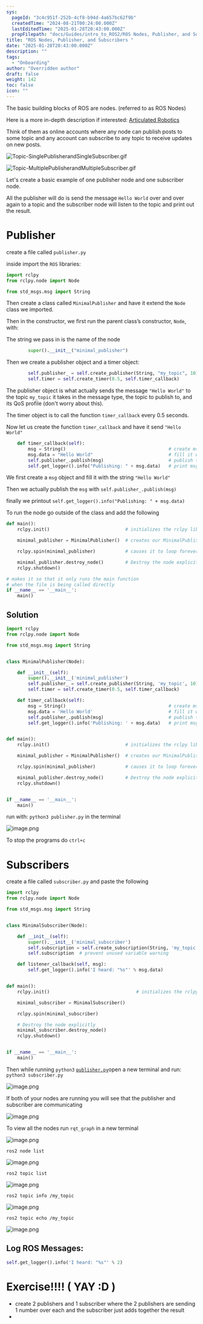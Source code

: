 ```yaml
---
sys:
  pageId: "3c4c951f-252b-4cf8-b94d-4a657bc62f9b"
  createdTime: "2024-08-21T00:24:00.000Z"
  lastEditedTime: "2025-01-28T20:43:00.000Z"
  propFilepath: "docs/Guides/intro_to_ROS2/ROS Nodes, Publisher, and Subscribers .md"
title: "ROS Nodes, Publisher, and Subscribers "
date: "2025-01-28T20:43:00.000Z"
description: ""
tags:
  - "Onboarding"
author: "Overridden author"
draft: false
weight: 142
toc: false
icon: ""
---
```


The basic building blocks of ROS are nodes. (referred to as ROS Nodes)

Here is a more in-depth description if interested: [Articulated Robotics](https://articulatedrobotics.xyz/tutorials/ready-for-ros/ros-overview#2-nodes)

Think of them as online accounts where any node can publish posts to some topic and any account can subscribe to any topic to receive updates on new posts.

![Topic-SinglePublisherandSingleSubscriber.gif](https://docs.ros.org/en/humble/_images/Topic-SinglePublisherandSingleSubscriber.gif)

![Topic-MultiplePublisherandMultipleSubscriber.gif](https://docs.ros.org/en/humble/_images/Topic-MultiplePublisherandMultipleSubscriber.gif)

Let's create a basic example of one publisher node and one subscriber node.

All the publisher will do is send the message `Hello World` over and over again to a topic and the subscriber node will listen to the topic and print out the result.

# Publisher

create a file called `publisher.py` 

inside import the `ROS` libraries:

```python
import rclpy
from rclpy.node import Node

from std_msgs.msg import String
```

Then create a class called `MinimalPublisher` and have it extend the `Node` class we imported.

Then in the constructor, we first run the parent class’s constructor, `Node`, with:

The string we pass in is the name of the node

```python
        super().__init__("minimal_publisher")
```

Then we create a publisher object and a timer object:

```python
        self.publisher_ = self.create_publisher(String, "my_topic", 10)
        self.timer = self.create_timer(0.5, self.timer_callback)
```

The publisher object is what actually sends the message `"Hello World"` to the topic `my_topic` it takes in the message type, the topic to publish to, and its QoS profile (don't worry about this).

The timer object is to call the function `timer_callback` every 0.5 seconds.

Now let us create the function `timer_callback` and have it send `"Hello World"`

```python
    def timer_callback(self):
        msg = String()                                      # create msg object
        msg.data = "Hello World"                            # fill it with data
        self.publisher_.publish(msg)                        # publish the message
        self.get_logger().info("Publishing: " + msg.data)   # print msg
```

We first create a `msg` object and fill it with the string `"Hello World"`

Then we actually publish the `msg` with `self.publisher_.publish(msg)`

finally we printout `self.get_logger().info("Publishing: " + msg.data)`

To run the node go outside of the class and add the following

```python
def main():
    rclpy.init()                            # initializes the rclpy library

    minimal_publisher = MinimalPublisher()  # creates our MinimalPublisher object

    rclpy.spin(minimal_publisher)           # causes it to loop forever

    minimal_publisher.destroy_node()        # Destroy the node explicitly
    rclpy.shutdown()

# makes it so that it only runs the main function
# when the file is being called directly
if __name__ == '__main__': 
    main()
```

## Solution

```python
import rclpy
from rclpy.node import Node

from std_msgs.msg import String


class MinimalPublisher(Node):

    def __init__(self):
        super().__init__('minimal_publisher')
        self.publisher_ = self.create_publisher(String, 'my_topic', 10)
        self.timer = self.create_timer(0.5, self.timer_callback)

    def timer_callback(self):
        msg = String()                                      # create msg object
        msg.data = 'Hello World'                            # fill it with data
        self.publisher_.publish(msg)                        # publish the message
        self.get_logger().info('Publishing: ' + msg.data)   # print msg


def main():
    rclpy.init()                            # initializes the rclpy library

    minimal_publisher = MinimalPublisher()  # creates our MinimalPublisher object

    rclpy.spin(minimal_publisher)           # causes it to loop forever

    minimal_publisher.destroy_node()        # Destroy the node explicitly
    rclpy.shutdown()


if __name__ == '__main__':
    main()
```

run with: `python3 publisher.py` in the terminal

![image.png](https://prod-files-secure.s3.us-west-2.amazonaws.com/d518164a-d88e-44d1-a4ee-3adb3bd8bce0/9214accb-ad5b-44f1-a31c-b3167c59138b/image.png?X-Amz-Algorithm=AWS4-HMAC-SHA256&X-Amz-Content-Sha256=UNSIGNED-PAYLOAD&X-Amz-Credential=ASIAZI2LB466Q6X76UFK%2F20250225%2Fus-west-2%2Fs3%2Faws4_request&X-Amz-Date=20250225T100842Z&X-Amz-Expires=3600&X-Amz-Security-Token=IQoJb3JpZ2luX2VjEAoaCXVzLXdlc3QtMiJHMEUCIQDYt1iHokJOzEbiphm2j5fHG7qWLX2dAzjixJl0TqT3VAIgODmS1J2V%2F%2Bhn9YNkAABh0RIhkdSXS9ygJU4nHDjtpTEq%2FwMIQxAAGgw2Mzc0MjMxODM4MDUiDEWUOkS4Pw4fjrL7BCrcA4mbeQOINJsnxvYJ6dsq99WVfL5D2M9ZtAJQtEROV%2FxQiuUOyFdSDOvUTyN8ICAP8sewGFQhiXTPDG7dhmMcHYmDGl1uQQg5DOBgXFxPQMrl%2Br1x6J132yE9Ajowdi4TtGBuBXLl2KIdlpWNqL%2BIIUmgy7nJseRN58FjGkMsReUjLOyNSpmOT0gzsfwcx8UvF7bzi7oCnzb1uzdpiMiU9Q95Y67ax4nwFhRv%2FyCkfX26lw7M9CKrgDfvaBnWwGs%2FAJiXCCB2SwKrjrfv2rz5OsvnjtpTIwyO1yMa1454SrKybnLzYgRf3Vnaf6sf5fz8%2FfDy6lyS7DjYs6XQS6ioOhOid5eFBWgnjLNjhHy38M6ZqHZ1xblOEa0FJwnvFwlhjpiLDAaQhSywo9RGYfsMics2Mj1zHpmRMH%2BODdziFsqSKurjg0eSvxxQbqL15SgKdWB4%2B5njd5VHldL3%2BLOLqOf5%2FBVa79S2m%2FHG6rOcm2OgXsapyEvsXW4bPc%2B%2BOrPl6FjicxKWLtfctakA%2B0GsJ02zCB11NVBbjuGOpsDSLFWSLCXPVaS%2FVr%2FflfoV2Q9MfVRc1kO%2BqsPY2uFAn%2F2rKsK1NWwajx%2FAh9qwpRCs27FsyDOR%2FmQuYx4Afw%2B5MOqi9r0GOqUBrNSj01T22pcztqZU27Mpj7wRVWXx5ctG3DvfS%2BZ8a6PRTNl7t1txoPaycJNg5xdz0KNUEPgBXYWlYSdw%2FUCE0%2BxIvvnBR8UoobqGhjhfI%2FiEnufBhA21ObbxWFjyCJQSudg3Pcs4ffnb%2FNwbR8Ce4hQ7f2H508HZbtlKozMC%2BDS3W8hOsWGHPHi68jTwKov0ueiPwYD%2F7f%2BhYOP4V2fO%2FRxhnFRo&X-Amz-Signature=3369c084bb1f1732bc384c9a8f6c826607649d76d457576f4e6a0b5ea7cc7746&X-Amz-SignedHeaders=host&x-id=GetObject)

To stop the programs do `ctrl+c`

# Subscribers

create a file called `subscriber.py` and paste the following

```python
import rclpy
from rclpy.node import Node

from std_msgs.msg import String


class MinimalSubscriber(Node):

    def __init__(self):
        super().__init__('minimal_subscriber')
        self.subscription = self.create_subscription(String, 'my_topic', self.listener_callback, 10)
        self.subscription  # prevent unused variable warning

    def listener_callback(self, msg):
        self.get_logger().info('I heard: "%s"' % msg.data)


def main():
    rclpy.init()                                # initializes the rclpy library

    minimal_subscriber = MinimalSubscriber()

    rclpy.spin(minimal_subscriber)

    # Destroy the node explicitly
    minimal_subscriber.destroy_node()
    rclpy.shutdown()


if __name__ == '__main__':
    main()
```

Then while running `python3` [`publisher.py`](http://publisher.py/)open a new terminal and run: `python3 subscriber.py` 

![image.png](https://prod-files-secure.s3.us-west-2.amazonaws.com/d518164a-d88e-44d1-a4ee-3adb3bd8bce0/611fccf2-c738-4dbd-94e9-98f209092866/image.png?X-Amz-Algorithm=AWS4-HMAC-SHA256&X-Amz-Content-Sha256=UNSIGNED-PAYLOAD&X-Amz-Credential=ASIAZI2LB466Q6X76UFK%2F20250225%2Fus-west-2%2Fs3%2Faws4_request&X-Amz-Date=20250225T100842Z&X-Amz-Expires=3600&X-Amz-Security-Token=IQoJb3JpZ2luX2VjEAoaCXVzLXdlc3QtMiJHMEUCIQDYt1iHokJOzEbiphm2j5fHG7qWLX2dAzjixJl0TqT3VAIgODmS1J2V%2F%2Bhn9YNkAABh0RIhkdSXS9ygJU4nHDjtpTEq%2FwMIQxAAGgw2Mzc0MjMxODM4MDUiDEWUOkS4Pw4fjrL7BCrcA4mbeQOINJsnxvYJ6dsq99WVfL5D2M9ZtAJQtEROV%2FxQiuUOyFdSDOvUTyN8ICAP8sewGFQhiXTPDG7dhmMcHYmDGl1uQQg5DOBgXFxPQMrl%2Br1x6J132yE9Ajowdi4TtGBuBXLl2KIdlpWNqL%2BIIUmgy7nJseRN58FjGkMsReUjLOyNSpmOT0gzsfwcx8UvF7bzi7oCnzb1uzdpiMiU9Q95Y67ax4nwFhRv%2FyCkfX26lw7M9CKrgDfvaBnWwGs%2FAJiXCCB2SwKrjrfv2rz5OsvnjtpTIwyO1yMa1454SrKybnLzYgRf3Vnaf6sf5fz8%2FfDy6lyS7DjYs6XQS6ioOhOid5eFBWgnjLNjhHy38M6ZqHZ1xblOEa0FJwnvFwlhjpiLDAaQhSywo9RGYfsMics2Mj1zHpmRMH%2BODdziFsqSKurjg0eSvxxQbqL15SgKdWB4%2B5njd5VHldL3%2BLOLqOf5%2FBVa79S2m%2FHG6rOcm2OgXsapyEvsXW4bPc%2B%2BOrPl6FjicxKWLtfctakA%2B0GsJ02zCB11NVBbjuGOpsDSLFWSLCXPVaS%2FVr%2FflfoV2Q9MfVRc1kO%2BqsPY2uFAn%2F2rKsK1NWwajx%2FAh9qwpRCs27FsyDOR%2FmQuYx4Afw%2B5MOqi9r0GOqUBrNSj01T22pcztqZU27Mpj7wRVWXx5ctG3DvfS%2BZ8a6PRTNl7t1txoPaycJNg5xdz0KNUEPgBXYWlYSdw%2FUCE0%2BxIvvnBR8UoobqGhjhfI%2FiEnufBhA21ObbxWFjyCJQSudg3Pcs4ffnb%2FNwbR8Ce4hQ7f2H508HZbtlKozMC%2BDS3W8hOsWGHPHi68jTwKov0ueiPwYD%2F7f%2BhYOP4V2fO%2FRxhnFRo&X-Amz-Signature=d152e43f3e5c1b47f1acd963f01f652d5e8a04103d0baced56c8058fd4eaef90&X-Amz-SignedHeaders=host&x-id=GetObject)

If both of your nodes are running you will see that the publisher and subscriber are communicating

![image.png](https://prod-files-secure.s3.us-west-2.amazonaws.com/d518164a-d88e-44d1-a4ee-3adb3bd8bce0/eea428b5-1cf0-43bb-a30b-81cbaf6c5c78/image.png?X-Amz-Algorithm=AWS4-HMAC-SHA256&X-Amz-Content-Sha256=UNSIGNED-PAYLOAD&X-Amz-Credential=ASIAZI2LB466Q6X76UFK%2F20250225%2Fus-west-2%2Fs3%2Faws4_request&X-Amz-Date=20250225T100842Z&X-Amz-Expires=3600&X-Amz-Security-Token=IQoJb3JpZ2luX2VjEAoaCXVzLXdlc3QtMiJHMEUCIQDYt1iHokJOzEbiphm2j5fHG7qWLX2dAzjixJl0TqT3VAIgODmS1J2V%2F%2Bhn9YNkAABh0RIhkdSXS9ygJU4nHDjtpTEq%2FwMIQxAAGgw2Mzc0MjMxODM4MDUiDEWUOkS4Pw4fjrL7BCrcA4mbeQOINJsnxvYJ6dsq99WVfL5D2M9ZtAJQtEROV%2FxQiuUOyFdSDOvUTyN8ICAP8sewGFQhiXTPDG7dhmMcHYmDGl1uQQg5DOBgXFxPQMrl%2Br1x6J132yE9Ajowdi4TtGBuBXLl2KIdlpWNqL%2BIIUmgy7nJseRN58FjGkMsReUjLOyNSpmOT0gzsfwcx8UvF7bzi7oCnzb1uzdpiMiU9Q95Y67ax4nwFhRv%2FyCkfX26lw7M9CKrgDfvaBnWwGs%2FAJiXCCB2SwKrjrfv2rz5OsvnjtpTIwyO1yMa1454SrKybnLzYgRf3Vnaf6sf5fz8%2FfDy6lyS7DjYs6XQS6ioOhOid5eFBWgnjLNjhHy38M6ZqHZ1xblOEa0FJwnvFwlhjpiLDAaQhSywo9RGYfsMics2Mj1zHpmRMH%2BODdziFsqSKurjg0eSvxxQbqL15SgKdWB4%2B5njd5VHldL3%2BLOLqOf5%2FBVa79S2m%2FHG6rOcm2OgXsapyEvsXW4bPc%2B%2BOrPl6FjicxKWLtfctakA%2B0GsJ02zCB11NVBbjuGOpsDSLFWSLCXPVaS%2FVr%2FflfoV2Q9MfVRc1kO%2BqsPY2uFAn%2F2rKsK1NWwajx%2FAh9qwpRCs27FsyDOR%2FmQuYx4Afw%2B5MOqi9r0GOqUBrNSj01T22pcztqZU27Mpj7wRVWXx5ctG3DvfS%2BZ8a6PRTNl7t1txoPaycJNg5xdz0KNUEPgBXYWlYSdw%2FUCE0%2BxIvvnBR8UoobqGhjhfI%2FiEnufBhA21ObbxWFjyCJQSudg3Pcs4ffnb%2FNwbR8Ce4hQ7f2H508HZbtlKozMC%2BDS3W8hOsWGHPHi68jTwKov0ueiPwYD%2F7f%2BhYOP4V2fO%2FRxhnFRo&X-Amz-Signature=d021527384aeacaf8a9480dfa952dece0f6135289dfc3c07598f3dcfd0e2069c&X-Amz-SignedHeaders=host&x-id=GetObject)

To view all the nodes run `rqt_graph` in a new terminal

![image.png](https://prod-files-secure.s3.us-west-2.amazonaws.com/d518164a-d88e-44d1-a4ee-3adb3bd8bce0/1d98e964-4318-4d62-b5c4-8c8f78368598/image.png?X-Amz-Algorithm=AWS4-HMAC-SHA256&X-Amz-Content-Sha256=UNSIGNED-PAYLOAD&X-Amz-Credential=ASIAZI2LB466Q6X76UFK%2F20250225%2Fus-west-2%2Fs3%2Faws4_request&X-Amz-Date=20250225T100842Z&X-Amz-Expires=3600&X-Amz-Security-Token=IQoJb3JpZ2luX2VjEAoaCXVzLXdlc3QtMiJHMEUCIQDYt1iHokJOzEbiphm2j5fHG7qWLX2dAzjixJl0TqT3VAIgODmS1J2V%2F%2Bhn9YNkAABh0RIhkdSXS9ygJU4nHDjtpTEq%2FwMIQxAAGgw2Mzc0MjMxODM4MDUiDEWUOkS4Pw4fjrL7BCrcA4mbeQOINJsnxvYJ6dsq99WVfL5D2M9ZtAJQtEROV%2FxQiuUOyFdSDOvUTyN8ICAP8sewGFQhiXTPDG7dhmMcHYmDGl1uQQg5DOBgXFxPQMrl%2Br1x6J132yE9Ajowdi4TtGBuBXLl2KIdlpWNqL%2BIIUmgy7nJseRN58FjGkMsReUjLOyNSpmOT0gzsfwcx8UvF7bzi7oCnzb1uzdpiMiU9Q95Y67ax4nwFhRv%2FyCkfX26lw7M9CKrgDfvaBnWwGs%2FAJiXCCB2SwKrjrfv2rz5OsvnjtpTIwyO1yMa1454SrKybnLzYgRf3Vnaf6sf5fz8%2FfDy6lyS7DjYs6XQS6ioOhOid5eFBWgnjLNjhHy38M6ZqHZ1xblOEa0FJwnvFwlhjpiLDAaQhSywo9RGYfsMics2Mj1zHpmRMH%2BODdziFsqSKurjg0eSvxxQbqL15SgKdWB4%2B5njd5VHldL3%2BLOLqOf5%2FBVa79S2m%2FHG6rOcm2OgXsapyEvsXW4bPc%2B%2BOrPl6FjicxKWLtfctakA%2B0GsJ02zCB11NVBbjuGOpsDSLFWSLCXPVaS%2FVr%2FflfoV2Q9MfVRc1kO%2BqsPY2uFAn%2F2rKsK1NWwajx%2FAh9qwpRCs27FsyDOR%2FmQuYx4Afw%2B5MOqi9r0GOqUBrNSj01T22pcztqZU27Mpj7wRVWXx5ctG3DvfS%2BZ8a6PRTNl7t1txoPaycJNg5xdz0KNUEPgBXYWlYSdw%2FUCE0%2BxIvvnBR8UoobqGhjhfI%2FiEnufBhA21ObbxWFjyCJQSudg3Pcs4ffnb%2FNwbR8Ce4hQ7f2H508HZbtlKozMC%2BDS3W8hOsWGHPHi68jTwKov0ueiPwYD%2F7f%2BhYOP4V2fO%2FRxhnFRo&X-Amz-Signature=6fd11406b4e6cf59d5472eca8b4dfc88ea108f8f718b02b0e35e26f9c36faedf&X-Amz-SignedHeaders=host&x-id=GetObject)

`ros2 node list`

![image.png](https://prod-files-secure.s3.us-west-2.amazonaws.com/d518164a-d88e-44d1-a4ee-3adb3bd8bce0/680ac8cf-e6d9-4164-9ece-5b9a6fccffee/image.png?X-Amz-Algorithm=AWS4-HMAC-SHA256&X-Amz-Content-Sha256=UNSIGNED-PAYLOAD&X-Amz-Credential=ASIAZI2LB466Q6X76UFK%2F20250225%2Fus-west-2%2Fs3%2Faws4_request&X-Amz-Date=20250225T100842Z&X-Amz-Expires=3600&X-Amz-Security-Token=IQoJb3JpZ2luX2VjEAoaCXVzLXdlc3QtMiJHMEUCIQDYt1iHokJOzEbiphm2j5fHG7qWLX2dAzjixJl0TqT3VAIgODmS1J2V%2F%2Bhn9YNkAABh0RIhkdSXS9ygJU4nHDjtpTEq%2FwMIQxAAGgw2Mzc0MjMxODM4MDUiDEWUOkS4Pw4fjrL7BCrcA4mbeQOINJsnxvYJ6dsq99WVfL5D2M9ZtAJQtEROV%2FxQiuUOyFdSDOvUTyN8ICAP8sewGFQhiXTPDG7dhmMcHYmDGl1uQQg5DOBgXFxPQMrl%2Br1x6J132yE9Ajowdi4TtGBuBXLl2KIdlpWNqL%2BIIUmgy7nJseRN58FjGkMsReUjLOyNSpmOT0gzsfwcx8UvF7bzi7oCnzb1uzdpiMiU9Q95Y67ax4nwFhRv%2FyCkfX26lw7M9CKrgDfvaBnWwGs%2FAJiXCCB2SwKrjrfv2rz5OsvnjtpTIwyO1yMa1454SrKybnLzYgRf3Vnaf6sf5fz8%2FfDy6lyS7DjYs6XQS6ioOhOid5eFBWgnjLNjhHy38M6ZqHZ1xblOEa0FJwnvFwlhjpiLDAaQhSywo9RGYfsMics2Mj1zHpmRMH%2BODdziFsqSKurjg0eSvxxQbqL15SgKdWB4%2B5njd5VHldL3%2BLOLqOf5%2FBVa79S2m%2FHG6rOcm2OgXsapyEvsXW4bPc%2B%2BOrPl6FjicxKWLtfctakA%2B0GsJ02zCB11NVBbjuGOpsDSLFWSLCXPVaS%2FVr%2FflfoV2Q9MfVRc1kO%2BqsPY2uFAn%2F2rKsK1NWwajx%2FAh9qwpRCs27FsyDOR%2FmQuYx4Afw%2B5MOqi9r0GOqUBrNSj01T22pcztqZU27Mpj7wRVWXx5ctG3DvfS%2BZ8a6PRTNl7t1txoPaycJNg5xdz0KNUEPgBXYWlYSdw%2FUCE0%2BxIvvnBR8UoobqGhjhfI%2FiEnufBhA21ObbxWFjyCJQSudg3Pcs4ffnb%2FNwbR8Ce4hQ7f2H508HZbtlKozMC%2BDS3W8hOsWGHPHi68jTwKov0ueiPwYD%2F7f%2BhYOP4V2fO%2FRxhnFRo&X-Amz-Signature=25067c6ba3c3341eb9207237f6cb5e21562d177d7f77cf58ed98619270160751&X-Amz-SignedHeaders=host&x-id=GetObject)

`ros2 topic list`

![image.png](https://prod-files-secure.s3.us-west-2.amazonaws.com/d518164a-d88e-44d1-a4ee-3adb3bd8bce0/eee2ebe1-27ef-4a4a-96fb-2ca54126fb29/image.png?X-Amz-Algorithm=AWS4-HMAC-SHA256&X-Amz-Content-Sha256=UNSIGNED-PAYLOAD&X-Amz-Credential=ASIAZI2LB466Q6X76UFK%2F20250225%2Fus-west-2%2Fs3%2Faws4_request&X-Amz-Date=20250225T100842Z&X-Amz-Expires=3600&X-Amz-Security-Token=IQoJb3JpZ2luX2VjEAoaCXVzLXdlc3QtMiJHMEUCIQDYt1iHokJOzEbiphm2j5fHG7qWLX2dAzjixJl0TqT3VAIgODmS1J2V%2F%2Bhn9YNkAABh0RIhkdSXS9ygJU4nHDjtpTEq%2FwMIQxAAGgw2Mzc0MjMxODM4MDUiDEWUOkS4Pw4fjrL7BCrcA4mbeQOINJsnxvYJ6dsq99WVfL5D2M9ZtAJQtEROV%2FxQiuUOyFdSDOvUTyN8ICAP8sewGFQhiXTPDG7dhmMcHYmDGl1uQQg5DOBgXFxPQMrl%2Br1x6J132yE9Ajowdi4TtGBuBXLl2KIdlpWNqL%2BIIUmgy7nJseRN58FjGkMsReUjLOyNSpmOT0gzsfwcx8UvF7bzi7oCnzb1uzdpiMiU9Q95Y67ax4nwFhRv%2FyCkfX26lw7M9CKrgDfvaBnWwGs%2FAJiXCCB2SwKrjrfv2rz5OsvnjtpTIwyO1yMa1454SrKybnLzYgRf3Vnaf6sf5fz8%2FfDy6lyS7DjYs6XQS6ioOhOid5eFBWgnjLNjhHy38M6ZqHZ1xblOEa0FJwnvFwlhjpiLDAaQhSywo9RGYfsMics2Mj1zHpmRMH%2BODdziFsqSKurjg0eSvxxQbqL15SgKdWB4%2B5njd5VHldL3%2BLOLqOf5%2FBVa79S2m%2FHG6rOcm2OgXsapyEvsXW4bPc%2B%2BOrPl6FjicxKWLtfctakA%2B0GsJ02zCB11NVBbjuGOpsDSLFWSLCXPVaS%2FVr%2FflfoV2Q9MfVRc1kO%2BqsPY2uFAn%2F2rKsK1NWwajx%2FAh9qwpRCs27FsyDOR%2FmQuYx4Afw%2B5MOqi9r0GOqUBrNSj01T22pcztqZU27Mpj7wRVWXx5ctG3DvfS%2BZ8a6PRTNl7t1txoPaycJNg5xdz0KNUEPgBXYWlYSdw%2FUCE0%2BxIvvnBR8UoobqGhjhfI%2FiEnufBhA21ObbxWFjyCJQSudg3Pcs4ffnb%2FNwbR8Ce4hQ7f2H508HZbtlKozMC%2BDS3W8hOsWGHPHi68jTwKov0ueiPwYD%2F7f%2BhYOP4V2fO%2FRxhnFRo&X-Amz-Signature=db24fc0cb64fcee12c8eff567a6deb563832c602d4a0bdc80ae2a498707341ee&X-Amz-SignedHeaders=host&x-id=GetObject)

`ros2 topic info /my_topic`

![image.png](https://prod-files-secure.s3.us-west-2.amazonaws.com/d518164a-d88e-44d1-a4ee-3adb3bd8bce0/6288ef12-cb9e-406f-b9eb-65feed3a9011/image.png?X-Amz-Algorithm=AWS4-HMAC-SHA256&X-Amz-Content-Sha256=UNSIGNED-PAYLOAD&X-Amz-Credential=ASIAZI2LB466Q6X76UFK%2F20250225%2Fus-west-2%2Fs3%2Faws4_request&X-Amz-Date=20250225T100842Z&X-Amz-Expires=3600&X-Amz-Security-Token=IQoJb3JpZ2luX2VjEAoaCXVzLXdlc3QtMiJHMEUCIQDYt1iHokJOzEbiphm2j5fHG7qWLX2dAzjixJl0TqT3VAIgODmS1J2V%2F%2Bhn9YNkAABh0RIhkdSXS9ygJU4nHDjtpTEq%2FwMIQxAAGgw2Mzc0MjMxODM4MDUiDEWUOkS4Pw4fjrL7BCrcA4mbeQOINJsnxvYJ6dsq99WVfL5D2M9ZtAJQtEROV%2FxQiuUOyFdSDOvUTyN8ICAP8sewGFQhiXTPDG7dhmMcHYmDGl1uQQg5DOBgXFxPQMrl%2Br1x6J132yE9Ajowdi4TtGBuBXLl2KIdlpWNqL%2BIIUmgy7nJseRN58FjGkMsReUjLOyNSpmOT0gzsfwcx8UvF7bzi7oCnzb1uzdpiMiU9Q95Y67ax4nwFhRv%2FyCkfX26lw7M9CKrgDfvaBnWwGs%2FAJiXCCB2SwKrjrfv2rz5OsvnjtpTIwyO1yMa1454SrKybnLzYgRf3Vnaf6sf5fz8%2FfDy6lyS7DjYs6XQS6ioOhOid5eFBWgnjLNjhHy38M6ZqHZ1xblOEa0FJwnvFwlhjpiLDAaQhSywo9RGYfsMics2Mj1zHpmRMH%2BODdziFsqSKurjg0eSvxxQbqL15SgKdWB4%2B5njd5VHldL3%2BLOLqOf5%2FBVa79S2m%2FHG6rOcm2OgXsapyEvsXW4bPc%2B%2BOrPl6FjicxKWLtfctakA%2B0GsJ02zCB11NVBbjuGOpsDSLFWSLCXPVaS%2FVr%2FflfoV2Q9MfVRc1kO%2BqsPY2uFAn%2F2rKsK1NWwajx%2FAh9qwpRCs27FsyDOR%2FmQuYx4Afw%2B5MOqi9r0GOqUBrNSj01T22pcztqZU27Mpj7wRVWXx5ctG3DvfS%2BZ8a6PRTNl7t1txoPaycJNg5xdz0KNUEPgBXYWlYSdw%2FUCE0%2BxIvvnBR8UoobqGhjhfI%2FiEnufBhA21ObbxWFjyCJQSudg3Pcs4ffnb%2FNwbR8Ce4hQ7f2H508HZbtlKozMC%2BDS3W8hOsWGHPHi68jTwKov0ueiPwYD%2F7f%2BhYOP4V2fO%2FRxhnFRo&X-Amz-Signature=dc5d1c1ca09b96d41c93971782c904a8479f2482a27aa0243b9f8adb51ac7449&X-Amz-SignedHeaders=host&x-id=GetObject)

`ros2 topic echo /my_topic`

![image.png](https://prod-files-secure.s3.us-west-2.amazonaws.com/d518164a-d88e-44d1-a4ee-3adb3bd8bce0/0a6fcb4d-422d-4a6c-a803-749ef4adf2c6/image.png?X-Amz-Algorithm=AWS4-HMAC-SHA256&X-Amz-Content-Sha256=UNSIGNED-PAYLOAD&X-Amz-Credential=ASIAZI2LB466Q6X76UFK%2F20250225%2Fus-west-2%2Fs3%2Faws4_request&X-Amz-Date=20250225T100842Z&X-Amz-Expires=3600&X-Amz-Security-Token=IQoJb3JpZ2luX2VjEAoaCXVzLXdlc3QtMiJHMEUCIQDYt1iHokJOzEbiphm2j5fHG7qWLX2dAzjixJl0TqT3VAIgODmS1J2V%2F%2Bhn9YNkAABh0RIhkdSXS9ygJU4nHDjtpTEq%2FwMIQxAAGgw2Mzc0MjMxODM4MDUiDEWUOkS4Pw4fjrL7BCrcA4mbeQOINJsnxvYJ6dsq99WVfL5D2M9ZtAJQtEROV%2FxQiuUOyFdSDOvUTyN8ICAP8sewGFQhiXTPDG7dhmMcHYmDGl1uQQg5DOBgXFxPQMrl%2Br1x6J132yE9Ajowdi4TtGBuBXLl2KIdlpWNqL%2BIIUmgy7nJseRN58FjGkMsReUjLOyNSpmOT0gzsfwcx8UvF7bzi7oCnzb1uzdpiMiU9Q95Y67ax4nwFhRv%2FyCkfX26lw7M9CKrgDfvaBnWwGs%2FAJiXCCB2SwKrjrfv2rz5OsvnjtpTIwyO1yMa1454SrKybnLzYgRf3Vnaf6sf5fz8%2FfDy6lyS7DjYs6XQS6ioOhOid5eFBWgnjLNjhHy38M6ZqHZ1xblOEa0FJwnvFwlhjpiLDAaQhSywo9RGYfsMics2Mj1zHpmRMH%2BODdziFsqSKurjg0eSvxxQbqL15SgKdWB4%2B5njd5VHldL3%2BLOLqOf5%2FBVa79S2m%2FHG6rOcm2OgXsapyEvsXW4bPc%2B%2BOrPl6FjicxKWLtfctakA%2B0GsJ02zCB11NVBbjuGOpsDSLFWSLCXPVaS%2FVr%2FflfoV2Q9MfVRc1kO%2BqsPY2uFAn%2F2rKsK1NWwajx%2FAh9qwpRCs27FsyDOR%2FmQuYx4Afw%2B5MOqi9r0GOqUBrNSj01T22pcztqZU27Mpj7wRVWXx5ctG3DvfS%2BZ8a6PRTNl7t1txoPaycJNg5xdz0KNUEPgBXYWlYSdw%2FUCE0%2BxIvvnBR8UoobqGhjhfI%2FiEnufBhA21ObbxWFjyCJQSudg3Pcs4ffnb%2FNwbR8Ce4hQ7f2H508HZbtlKozMC%2BDS3W8hOsWGHPHi68jTwKov0ueiPwYD%2F7f%2BhYOP4V2fO%2FRxhnFRo&X-Amz-Signature=70d6ca4a1c2856c0f4bd96939ef8dd342de6abfa1ee33135878fda422b5ea202&X-Amz-SignedHeaders=host&x-id=GetObject)

## Log ROS Messages:

```python
self.get_logger().info('I heard: "%s"' % 2)
```

# Exercise!!!! ( YAY :D )

- create 2 publishers and 1 subscriber where the 2 publishers are sending 1 number over each and the subscriber just adds together the result
- 
